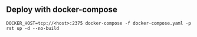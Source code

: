 ## Deploy with docker-compose

```shell
DOCKER_HOST=tcp://<host>:2375 docker-compose -f docker-compose.yaml -p rst up -d --no-build
```
